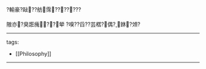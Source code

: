 ﻿---
layout: default
---

?輸豪?敺??舫霈???????

隞亦?臭誑瘣??犖 ?嗅??舀??芸楛?偶?銝?頝?



---
tags:
  - [[Philosophy]]

---

